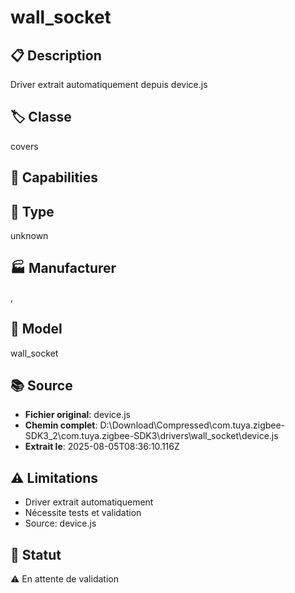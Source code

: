 # wall_socket

## 📋 Description
Driver extrait automatiquement depuis device.js

## 🏷️ Classe
covers

## 🔧 Capabilities


## 📡 Type
unknown

## 🏭 Manufacturer
, 

## 📱 Model
wall_socket

## 📚 Source
- **Fichier original**: device.js
- **Chemin complet**: D:\Download\Compressed\com.tuya.zigbee-SDK3_2\com.tuya.zigbee-SDK3\drivers\wall_socket\device.js
- **Extrait le**: 2025-08-05T08:36:10.116Z

## ⚠️ Limitations
- Driver extrait automatiquement
- Nécessite tests et validation
- Source: device.js

## 🚀 Statut
⚠️ En attente de validation

